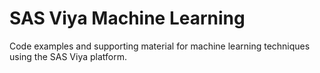 # SAS Viya Machine Learning
Code examples and supporting material for machine learning techniques using the SAS Viya platform.
